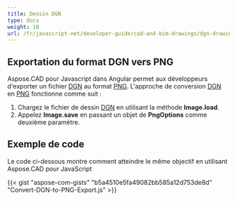 ```yaml
---
title: Dessin DGN
type: docs
weight: 10
url: /fr/javascript-net/developer-guide/cad-and-bim-drawings/dgn-drawing/
---
```


## **Exportation du format DGN vers PNG**

Aspose.CAD pour Javascript dans Angular permet aux développeurs d'exporter un fichier [DGN](https://docs.fileformat.com/cad/dgn/) au format [PNG](https://docs.fileformat.com/image/png/).
L'approche de conversion [DGN](https://docs.fileformat.com/cad/dgn/) en [PNG](https://docs.fileformat.com/image/png/) fonctionne comme suit :

1. Chargez le fichier de dessin [DGN](https://docs.fileformat.com/cad/dgn/) en utilisant la méthode **Image.load**.
1. Appelez **Image.save** en passant un objet de **PngOptions** comme deuxième paramètre.

## Exemple de code

Le code ci-dessous montre comment atteindre le même objectif en utilisant Aspose.CAD pour JavaScript

{{< gist "aspose-com-gists" "b5a4510e5fa49082bb585a12d753de8d" "Convert-DGN-to-PNG-Export.js" >}}

